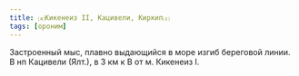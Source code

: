 ```yaml
---
title: ⒜Кикенеиз II, Кацивели, Киркип⒵
tags: [ороним]
---
```


Застроенный мыс, плавно выдающийся в море изгиб береговой линии. В нп Кацивели
(Ялт.), в 3 км к В от м. Кикенеиз I.
